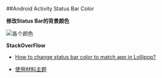 ##Android Activity Status Bar Color

**修改Status Bar的背景颜色**

![各个颜色](http://i.stack.imgur.com/9qMMD.png)

**StackOverFlow**

-  [How to change status bar color to match app in Lollipop?](http://stackoverflow.com/questions/27093287/how-to-change-status-bar-color-to-match-app-in-lollipop-android)

-  [使用材料主题](http://developer.android.com/intl/zh-cn/training/material/theme.html)